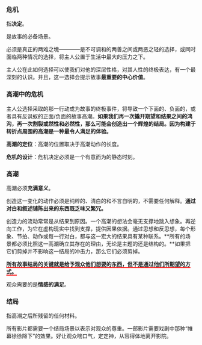 ### 危机

指**决定**。

是故事的必备场景。

必须是真正的两难之境————是不可调和的两善之间或两恶之轻的选择，或同时面临两种情况的选择，将主人公置于生活中最大的压力之下。

主人公在此如何选择可以使我们对他的深层性格，对其人性的终极表达，有一个最深刻的认识。并且，这一选择会提示故事**最重要的中心价值**。

### 高潮中的危机

主人公选择采取的那一行动成为故事的终极事件，将导致一个下面的、负面的，或者具有反讽蚁的正面/负面的故事高潮。**如果我们再一次撬开期望和结果之间的鸿沟，再一次割裂或然性和必然性，那么可能会创造出一个辉煌的结局。因为构建于转折点周围的高潮是一种最令人满足的体验。**

**高潮的定位**：高潮的位置取决于高潮动作的长度。

**危机的设计**：危机决定必须是一个有意而为的静态时刻。

### 高潮

高潮必须**充满意义**。

创造这一变化的动作必须是纯粹的、清白的和不言自明的，不需要任何解释。**通过对白和叙述铺陈出来的东西既乏味又繁冗。**

创造力的流动常常是从结果到原因。一个高潮的想法会毫无支撑地跳入想象。再逆向工作，为它在虚构现实中找到支撑，提供因果依据。通过思想和反思想，每个形象、节拍、动作或每一行对白，都与这一宏大的结果具有某种联系。**所有的场景都必须比照这一高潮确立其存在的理由，无论是主题的还是结构的。**如果把它们剪掉并不影响这一结局的冲击力，那么它们必须剪掉。

<span style="border-bottom:solid 2px  red;font-weight:bold">所有故事结局的关键就是给予观众他们想要的东西，但不是通过他们所期望的方式。</span>

观众需要的是**情感的满足**。

### 结局

指高潮之后所残留的任何材料。

所有影片都需要一个结局场景以表示对观众的尊重。一部影片需要戏剧中那种“帷幕徐徐降下”的效果。好让观众喘口气，定定神，从容得体地离开影院。


